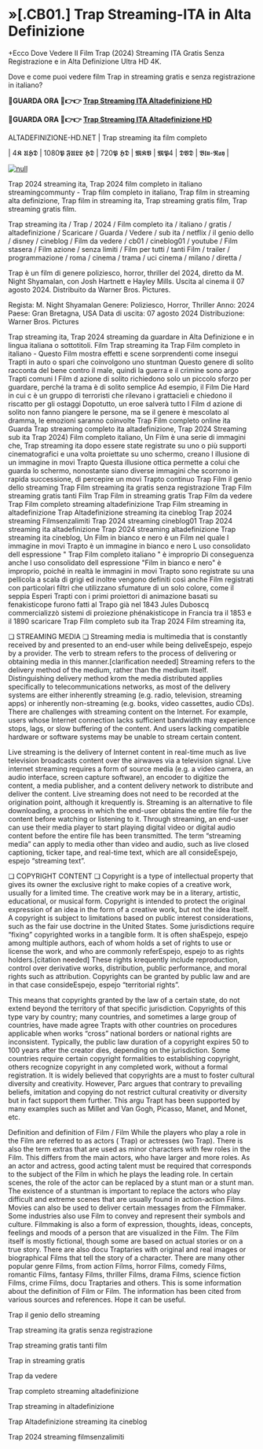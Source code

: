# »[.CB01.] Trap Streaming-ITA in Alta Definizione

+Ecco Dove Vedere Il Film Trap (2024) Streaming ITA Gratis Senza Registrazione e in Alta Definizione Ultra HD 4K.

Dove e come puoi vedere film Trap in streaming gratis e senza registrazione in italiano?

**🔴GUARDA ORA 🔴👉👉 [Trap Streaming ITA Altadefinizione HD](https://t.co/xrIFdfzXlS)**

**🔴GUARDA ORA 🔴👉👉 [Trap Streaming ITA Altadefinizione HD](https://t.co/xrIFdfzXlS)**

ALTADEFINIZIONE-HD.NET | Trap streaming ita film completo

| 4𝕶 𝖀𝕳𝕯 | 1080𝕻 𝕱𝖀𝕷𝕷 𝕳𝕯 | 720𝕻 𝕳𝕯 | 𝕸𝕶𝖁 | 𝕸𝕻4 | 𝕯𝖁𝕯 | 𝕭𝖑𝖚-𝕽𝖆𝖞 |

[![null](https://static.wixstatic.com/media/855a25_043b5abeb4ae4d35ac003198e7fe56ed~mv2.gif)](https://t.co/xrIFdfzXlS)

Trap 2024 streaming ita, Trap 2024 film completo in italiano streamingcommunty - Trap film completo in italiano, Trap film in streaming alta definizione, Trap film in streaming ita, Trap streaming gratis film, Trap streaming gratis film.

Trap streaming ita / Trap / 2024 / Film completo ita / italiano / gratis / altadefinizione / Scaricare / Guarda / Vedere / sub ita / netflix / il genio dello / disney / cineblog / Film da vedere / cb01 / cineblog01 / youtube / Film stasera / Film azione / senza limiti / Film per tutti / tanti Film / trailer / programmazione / roma / cinema / trama / uci cinema / milano / diretta /

Trap è un film di genere poliziesco, horror, thriller del 2024, diretto da M. Night Shyamalan, con Josh Hartnett e Hayley Mills. Uscita al cinema il 07 agosto 2024. Distribuito da Warner Bros. Pictures.

Regista: M. Night Shyamalan
Genere: Poliziesco, Horror, Thriller
Anno: 2024
Paese: Gran Bretagna, USA
Data di uscita: 07 agosto 2024
Distribuzione: Warner Bros. Pictures

Trap streaming ita, Trap 2024 streaming da guardare in Alta Definizione e in lingua italiana o sottotitoli. Film Trap streaming ita Trap Film completo in italiano - Questo Film mostra effetti e scene sorprendenti come insegui Trapti in auto o spari che coinvolgono uno stuntman Questo genere di solito racconta del bene contro il male, quindi la guerra e il crimine sono argo Trapti comuni I Film d azione di solito richiedono solo un piccolo sforzo per guardare, perché la trama è di solito semplice Ad esempio, il Film Die Hard in cui c è un gruppo di terroristi che rilevano i grattacieli e chiedono il riscatto per gli ostaggi Dopotutto, un eroe salverà tutto I Film d azione di solito non fanno piangere le persone, ma se il genere è mescolato al dramma, le emozioni saranno coinvolte Trap Film completo online ita Guarda Trap streaming completo ita altadefinizione, Trap 2024 Streaming sub ita Trap 2024) Film completo italiano, Un Film è una serie di immagini che, Trap streaming ita dopo essere state registrate su uno o più supporti cinematografici e una volta proiettate su uno schermo, creano l illusione di un immagine in movi Trapto Questa illusione ottica permette a colui che guarda lo schermo, nonostante siano diverse immagini che scorrono in rapida successione, di percepire un movi Trapto continuo Trap Film il genio dello streaming Trap Film streaming ita gratis senza registrazione Trap Film streaming gratis tanti Film Trap Film in streaming gratis Trap Film da vedere Trap Film completo streaming altadefinizione Trap Film streaming in altadefinizione Trap Altadefinizione streaming ita cineblog Trap 2024 streaming Filmsenzalimiti Trap 2024 streaming cineblog01 Trap 2024 streaming ita altadefinizione Trap 2024 streaming altadefinizione Trap streaming ita cineblog, Un Film in bianco e nero è un Film nel quale l immagine in movi Trapto è un immagine in bianco e nero L uso consolidato dell espressione " Trap Film completo italiano " è improprio Di conseguenza anche l uso consolidato dell espressione "Film in bianco e nero" è improprio, poiché in realtà le immagini in movi Trapto sono registrate su una pellicola a scala di grigi ed inoltre vengono definiti così anche Film registrati con particolari filtri che utilizzano sfumature di un solo colore, come il seppia Esperi Trapti con i primi proiettori di animazione basati su fenakisticope furono fatti al Trapo già nel 1843 Jules Duboscq commercializzò sistemi di proiezione phénakisticope in Francia tra il 1853 e il 1890 scaricare Trap Film completo sub ita Trap 2024 Film streaming ita,

❏ STREAMING MEDIA ❏ Streaming media is multimedia that is constantly received by and presented to an end-user while being deliveEspejo, espejo by a provider. The verb to stream refers to the process of delivering or obtaining media in this manner.[clarification needed] Streaming refers to the delivery method of the medium, rather than the medium itself. Distinguishing delivery method krom the media distributed applies specifically to telecommunications networks, as most of the delivery systems are either inherently streaming (e.g. radio, television, streaming apps) or inherently non-streaming (e.g. books, video cassettes, audio CDs). There are challenges with streaming content on the Internet. For example, users whose Internet connection lacks sufficient bandwidth may experience stops, lags, or slow buffering of the content. And users lacking compatible hardware or software systems may be unable to stream certain content.

Live streaming is the delivery of Internet content in real-time much as live television broadcasts content over the airwaves via a television signal. Live internet streaming requires a form of source media (e.g. a video camera, an audio interface, screen capture software), an encoder to digitize the content, a media publisher, and a content delivery network to distribute and deliver the content. Live streaming does not need to be recorded at the origination point, although it krequently is. Streaming is an alternative to file downloading, a process in which the end-user obtains the entire file for the content before watching or listening to it. Through streaming, an end-user can use their media player to start playing digital video or digital audio content before the entire file has been transmitted. The term “streaming media” can apply to media other than video and audio, such as live closed captioning, ticker tape, and real-time text, which are all consideEspejo, espejo “streaming text”.

❏ COPYRIGHT CONTENT ❏ Copyright is a type of intellectual property that gives its owner the exclusive right to make copies of a creative work, usually for a limited time. The creative work may be in a literary, artistic, educational, or musical form. Copyright is intended to protect the original expression of an idea in the form of a creative work, but not the idea itself. A copyright is subject to limitations based on public interest considerations, such as the fair use doctrine in the United States. Some jurisdictions require “fixing” copyrighted works in a tangible form. It is often shaEspejo, espejo among multiple authors, each of whom holds a set of rights to use or license the work, and who are commonly referEspejo, espejo to as rights holders.[citation needed] These rights krequently include reproduction, control over derivative works, distribution, public performance, and moral rights such as attribution. Copyrights can be granted by public law and are in that case consideEspejo, espejo “territorial rights”.

This means that copyrights granted by the law of a certain state, do not extend beyond the territory of that specific jurisdiction. Copyrights of this type vary by country; many countries, and sometimes a large group of countries, have made agree Trapts with other countries on procedures applicable when works “cross” national borders or national rights are inconsistent. Typically, the public law duration of a copyright expires 50 to 100 years after the creator dies, depending on the jurisdiction. Some countries require certain copyright formalities to establishing copyright, others recognize copyright in any completed work, without a formal registration. It is widely believed that copyrights are a must to foster cultural diversity and creativity. However, Parc argues that contrary to prevailing beliefs, imitation and copying do not restrict cultural creativity or diversity but in fact support them further. This argu Trapt has been supported by many examples such as Millet and Van Gogh, Picasso, Manet, and Monet, etc.

Definition and definition of Film / Film While the players who play a role in the Film are referred to as actors ( Trap) or actresses (wo Trap). There is also the term extras that are used as minor characters with few roles in the Film. This differs from the main actors, who have larger and more roles. As an actor and actress, good acting talent must be required that corresponds to the subject of the Film in which he plays the leading role. In certain scenes, the role of the actor can be replaced by a stunt man or a stunt man. The existence of a stuntman is important to replace the actors who play difficult and extreme scenes that are usually found in action-action Films. Movies can also be used to deliver certain messages from the Filmmaker. Some industries also use Film to convey and represent their symbols and culture. Filmmaking is also a form of expression, thoughts, ideas, concepts, feelings and moods of a person that are visualized in the Film. The Film itself is mostly fictional, though some are based on actual stories or on a true story. There are also docu Traptaries with original and real images or biographical Films that tell the story of a character. There are many other popular genre Films, from action Films, horror Films, comedy Films, romantic Films, fantasy Films, thriller Films, drama Films, science fiction Films, crime Films, docu Traptaries and others. This is some information about the definition of Film or Film. The information has been cited from various sources and references. Hope it can be useful.

Trap il genio dello streaming

Trap streaming ita gratis senza registrazione

Trap streaming gratis tanti film

Trap in streaming gratis

Trap da vedere

Trap completo streaming altadefinizione

Trap streaming in altadefinizione

Trap Altadefinizione streaming ita cineblog

Trap 2024 streaming filmsenzalimiti

